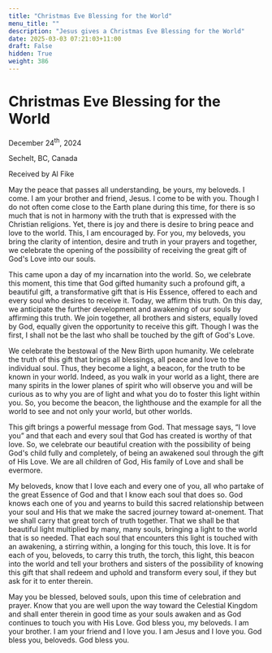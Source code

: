 ```yaml
---
title: "Christmas Eve Blessing for the World"
menu_title: ""
description: "Jesus gives a Christmas Eve Blessing for the World"
date: 2025-03-03 07:21:03+11:00
draft: False
hidden: True
weight: 386
---
```

# Christmas Eve Blessing for the World 

December 24<sup>th</sup>, 2024

Sechelt, BC, Canada

Received by Al Fike 

May the peace that passes all understanding, be yours, my beloveds. I come. I am your brother and friend, Jesus. I come to be with you. Though I do not often come close to the Earth plane during this time, for there is so much that is not in harmony with the truth that is expressed with the Christian religions. Yet, there is joy and there is desire to bring peace and love to the world. This, I am encouraged by. For you, my beloveds, you bring the clarity of intention, desire and truth in your prayers and together, we celebrate the opening of the possibility of receiving the great gift of God's Love into our souls.

This came upon a day of my incarnation into the world. So, we celebrate this moment, this time that God gifted humanity such a profound gift, a beautiful gift, a transformative gift that is His Essence, offered to each and every soul who desires to receive it. Today, we affirm this truth. On this day, we anticipate the further development and awakening of our souls by affirming this truth. We join together, all brothers and sisters, equally loved by God, equally given the opportunity to receive this gift. Though I was the first, I shall not be the last who shall be touched by the gift of God's Love.

We celebrate the bestowal of the New Birth upon humanity. We celebrate the truth of this gift that brings all blessings, all peace and love to the individual soul. Thus, they become a light, a beacon, for the truth to be known in your world. Indeed, as you walk in your world as a light, there are many spirits in the lower planes of spirit who will observe you and will be curious as to why you are of light and what you do to foster this light within you. So, you become the beacon, the lighthouse and the example for all the world to see and not only your world, but other worlds.

This gift brings a powerful message from God. That message says, “I love you” and that each and every soul that God has created is worthy of that love. So, we celebrate our beautiful creation with the possibility of being God's child fully and completely, of being an awakened soul through the gift of His Love. We are all children of God, His family of Love and shall be evermore.

My beloveds, know that I love each and every one of you, all who partake of the great Essence of God and that I know each soul that does so. God knows each one of you and yearns to build this sacred relationship between your soul and His that we make the sacred journey toward at-onement. That we shall carry that great torch of truth together. That we shall be that beautiful light multiplied by many, many souls, bringing a light to the world that is so needed. That each soul that encounters this light is touched with an awakening, a stirring within, a longing for this touch, this love. It is for each of you, beloveds, to carry this truth, the torch, this light, this beacon into the world and tell your brothers and sisters of the possibility of knowing this gift that shall redeem and uphold and transform every soul, if they but ask for it to enter therein.

May you be blessed, beloved souls, upon this time of celebration and prayer. Know that you are well upon the way toward the Celestial Kingdom and shall enter therein in good time as your souls awaken and as God continues to touch you with His Love. God bless you, my beloveds. I am your brother. I am your friend and I love you. I am Jesus and I love you. God bless you, beloveds. God bless you.